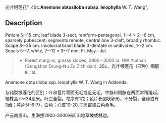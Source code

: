 光叶银莲花",
49c.**Anemone obtusiloba subsp. leiophylla** W. T. Wang",

## Description
Petiole 5--15 cm; leaf blade 3-sect, reniform-pentagonal, 1--4 × 2--6 cm, sparsely pubescent; segments remote, central one 3-cleft, broadly rhombic. Scape 8--35 cm. Involucral bract blade 3-dentate or undivided, 1--2 cm. Sepals 5--7, white, 7--12 × 3--7 mm. Fl. May--Jul.

> * Forest margins, grassy slopes; 2900--3000 m. NW Yunnan (Gongshan Drung-Nu Zu Zizhixian).
**35c．光叶银莲花（亚种）图版8：8．**

Anemone obtusiloba ssp. leiophylla W. T. Wang in Addenda.

与钝裂银莲花的区别：叶和苞片背面无毛或近无毛，中脉和侧脉在两面常稍隆起。植株高7.5-34厘米。叶三全裂。花序有1花；苞片长圆状卵形，不分裂，全缘或有3齿；萼片5(-6-7)，白色；心皮10-20,子房密被白色柔毛。

产云南贡山。生海拔2900-3000米间山地草坡或林边。
